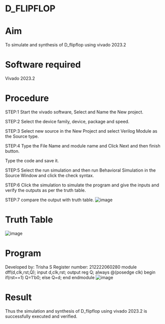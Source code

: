 # D_FLIPFLOP
# Aim
To simulate and synthesis of D_flipflop using vivado 2023.2

# Software required
Vivado 2023.2

# Procedure
STEP:1 Start the vivado software, Select and Name the New project.

STEP:2 Select the device family, device, package and speed.

STEP:3 Select new source in the New Project and select Verilog Module as the Source type.

STEP:4 Type the File Name and module name and Click Next and then finish button.

Type the code and save it.

STEP:5 Select the run simulation and then run Behavioral Simulation in the Source Window and click the check syntax.

STEP:6 Click the simulation to simulate the program and give the inputs and verify the outputs as per the truth table.

STEP:7 compare the output with truth table. 
![image](https://github.com/RESMIRNAIR/D_FLIPFLOP/assets/154305926/4f3e1d9d-e0c3-464e-b0e4-e47946c813bd)
# Truth Table
![image](https://github.com/RESMIRNAIR/D_FLIPFLOP/assets/154305926/42d38f79-9cc3-4b09-a46f-e0c1241dee57)
# Program
Developed by: Trisha S
Register number: 212222060280
module dff(d,clk,rst,Q);
input d,clk,rst;
output reg Q;
always @(posedge clk)
begin
if(rst==1)
Q=1'b0;
else
Q=d;
end
endmodule
![image](https://github.com/Gowtham-raj7/D_FLIPFLOP/assets/164861308/8614b976-1d28-4486-8096-9ff8bee1bdcf)
# Result
Thus the simulation and synthesis of D_flipflop using vivado 2023.2 is successfully executed and verified.

